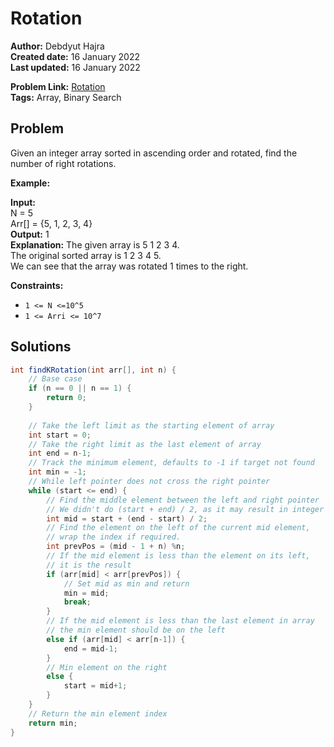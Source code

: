 
# Rotation
**Author:** Debdyut Hajra <br/>
**Created date:** 16 January 2022 <br/>
**Last updated:** 16 January 2022 <br/>

**Problem Link:** [Rotation](https://practice.geeksforgeeks.org/problems/rotation4723/1#) <br/>
**Tags:** Array, Binary Search

## Problem

Given an integer array sorted in ascending order and rotated, find the number of right rotations.

**Example:**

**Input:** <br/>
N = 5 <br/>
Arr[] = {5, 1, 2, 3, 4} <br/>
**Output:** 1 <br/>
**Explanation:** The given array is 5 1 2 3 4. <br/>
The original sorted array is 1 2 3 4 5. <br/>
We can see that the array was rotated 1 times to the right. <br/>

**Constraints:**

- `1 <= N <=10^5`
- `1 <= Arri <= 10^7`

## Solutions

```java
int findKRotation(int arr[], int n) {
    // Base case
    if (n == 0 || n == 1) {
        return 0;
    }
    
    // Take the left limit as the starting element of array
    int start = 0;
    // Take the right limit as the last element of array
    int end = n-1;
    // Track the minimum element, defaults to -1 if target not found
    int min = -1;
    // While left pointer does not cross the right pointer
    while (start <= end) {
        // Find the middle element between the left and right pointer
        // We didn't do (start + end) / 2, as it may result in integer overflow
        int mid = start + (end - start) / 2;
        // Find the element on the left of the current mid element,
        // wrap the index if required.
        int prevPos = (mid - 1 + n) %n;
        // If the mid element is less than the element on its left,
        // it is the result
        if (arr[mid] < arr[prevPos]) {
            // Set mid as min and return
            min = mid;
            break;
        }
        // If the mid element is less than the last element in array
        // the min element should be on the left
        else if (arr[mid] < arr[n-1]) {
            end = mid-1;
        }
        // Min element on the right
        else {
            start = mid+1;
        }
    }
    // Return the min element index
    return min;
}
```